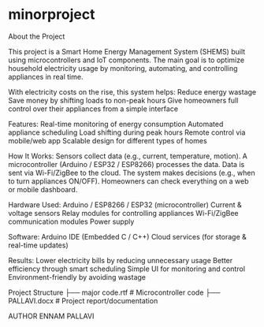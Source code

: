 # minorproject
About the Project

This project is a Smart Home Energy Management System (SHEMS) built using microcontrollers and IoT components.
The main goal is to optimize household electricity usage by monitoring, automating, and controlling appliances in real time.

With electricity costs on the rise, this system helps:
Reduce energy wastage
Save money by shifting loads to non-peak hours
Give homeowners full control over their appliances from a simple interface

Features:
 Real-time monitoring of energy consumption
 Automated appliance scheduling
 Load shifting during peak hours
 Remote control via mobile/web app
 Scalable design for different types of homes
 
 How It Works:
Sensors collect data (e.g., current, temperature, motion).
A microcontroller (Arduino / ESP32 / ESP8266) processes the data.
Data is sent via Wi-Fi/ZigBee to the cloud.
The system makes decisions (e.g., when to turn appliances ON/OFF).
Homeowners can check everything on a web or mobile dashboard.

Hardware Used:
Arduino / ESP8266 / ESP32 (microcontroller)
Current & voltage sensors
Relay modules for controlling appliances
Wi-Fi/ZigBee communication modules
Power supply

Software:
Arduino IDE (Embedded C / C++)
Cloud services (for storage & real-time updates)

Results:
 Lower electricity bills by reducing unnecessary usage
 Better efficiency through smart scheduling
 Simple UI for monitoring and control
 Environment-friendly by avoiding wastage
 
 Project Structure
├── major code.rtf   # Microcontroller code
├── PALLAVI.docx     # Project report/documentation

AUTHOR
ENNAM PALLAVI
